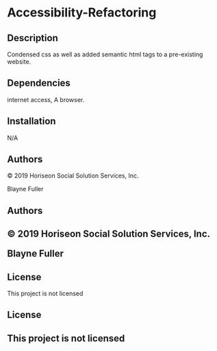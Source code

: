 # Accessibility-Refactoring

## Description
Condensed css as well as added semantic html tags to a pre-existing website.

## Dependencies
internet access, A browser.

## Installation
N/A

## Authors
© 2019 Horiseon Social Solution Services, Inc.

Blayne Fuller

<h2>Authors<h2>
<P>© 2019 Horiseon Social Solution Services, Inc.<p>
<p>Blayne Fuller<p>

## License
This project is not licensed

<h2>License<h2>
<p>This project is not licensed<p>